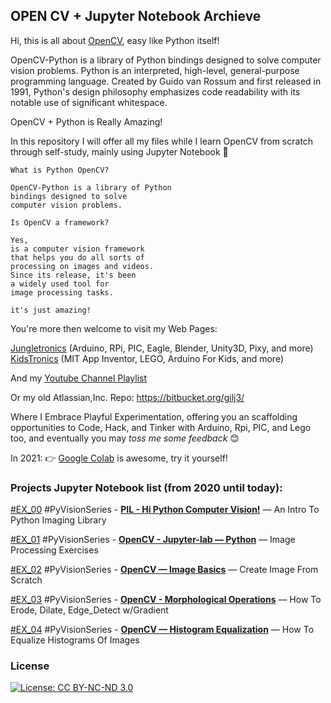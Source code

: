 ## OPEN CV + Jupyter Notebook Archieve

Hi, this is all about [OpenCV](https://opencv.org/), easy like Python itself!

OpenCV-Python is a library of Python bindings designed to solve computer vision problems. Python is an interpreted, high-level, general-purpose programming language. Created by Guido van Rossum and first released in 1991, 
Python's design philosophy emphasizes code readability with its notable use of significant whitespace.

OpenCV + Python is Really Amazing!

In this repository I will offer all my files while I learn OpenCV from scratch through self-study, mainly using Jupyter Notebook :notebook_with_decorative_cover:

```
What is Python OpenCV? 

OpenCV-Python is a library of Python 
bindings designed to solve 
computer vision problems. 

Is OpenCV a framework?

Yes, 
is a computer vision framework 
that helps you do all sorts of 
processing on images and videos. 
Since its release, it's been 
a widely used tool for 
image processing tasks.

it's just amazing!
```

You're more then welcome to visit my Web Pages:

[Jungletronics](https://medium.com/jungletronics) (Arduino, RPi, PIC, Eagle, Blender, Unity3D, Pixy, and more)
[KidsTronics](https://medium.com/kidstronics) (MIT App Inventor, LEGO, Arduino For Kids, and more)

And my [Youtube Channel Playlist](https://www.youtube.com/playlist?list=PLK3PeNcUzb8TwZuXZJgREj5nDbQxRLW_a)

Or my old Atlassian,Inc. Repo: https://bitbucket.org/gilj3/

Where I Embrace Playful Experimentation, offering you an scaffolding opportunities to Code, Hack,
and Tinker with Arduino, Rpi, PIC, and Lego too, and eventually you may _toss me some feedback_ :blush:

In 2021: :point_right: [Google Colab](https://colab.research.google.com/) is awesome, try it yourself! 

### Projects Jupyter Notebook list (from 2020 until today):

[#EX_00](EX_00/) #PyVisionSeries - [**PIL - Hi Python Computer Vision!**](https://medium.com/jungletronics/hi-python-computer-vision-pil-786a1da7b2d4) — An Intro To Python Imaging Library

[#EX_01](EX_01/) #PyVisionSeries - [**OpenCV - Jupyter-lab — Python**](https://medium.com/jungletronics/jupyter-lab-python-opencv-c55de86ec557) — Image Processing Exercises

[#EX_02](EX_02/) #PyVisionSeries - [**OpenCV — Image Basics**](https://medium.com/jungletronics/opencv-image-basics-2e63d973851a) — Create Image From Scratch

[#EX_03](EX_03/) #PyVisionSeries - [**OpenCV - Morphological Operations**](https://medium.com/jungletronics/opencv-morphological-operations-54f861eeb532) — How To Erode, Dilate, Edge_Detect w/Gradient

[#EX_04](EX_04/) #PyVisionSeries - [**OpenCV — Histogram Equalization**](https://medium.com/jungletronics/histogram-equalization-34149fc299a6) — How To Equalize Histograms Of Images



### License

[![License: CC BY-NC-ND 3.0](https://img.shields.io/badge/License-CC%20BY--NC--ND%203.0-lightgrey.svg)](https://creativecommons.org/licenses/by-nc-nd/3.0/)
